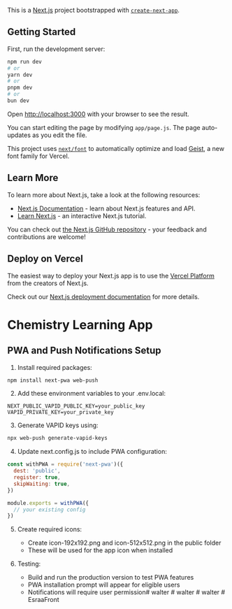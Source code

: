 This is a [Next.js](https://nextjs.org) project bootstrapped with [`create-next-app`](https://github.com/vercel/next.js/tree/canary/packages/create-next-app).

## Getting Started

First, run the development server:

```bash
npm run dev
# or
yarn dev
# or
pnpm dev
# or
bun dev
```

Open [http://localhost:3000](http://localhost:3000) with your browser to see the result.

You can start editing the page by modifying `app/page.js`. The page auto-updates as you edit the file.

This project uses [`next/font`](https://nextjs.org/docs/app/building-your-application/optimizing/fonts) to automatically optimize and load [Geist](https://vercel.com/font), a new font family for Vercel.

## Learn More

To learn more about Next.js, take a look at the following resources:

- [Next.js Documentation](https://nextjs.org/docs) - learn about Next.js features and API.
- [Learn Next.js](https://nextjs.org/learn) - an interactive Next.js tutorial.

You can check out [the Next.js GitHub repository](https://github.com/vercel/next.js) - your feedback and contributions are welcome!

## Deploy on Vercel

The easiest way to deploy your Next.js app is to use the [Vercel Platform](https://vercel.com/new?utm_medium=default-template&filter=next.js&utm_source=create-next-app&utm_campaign=create-next-app-readme) from the creators of Next.js.

Check out our [Next.js deployment documentation](https://nextjs.org/docs/app/building-your-application/deploying) for more details.

# Chemistry Learning App

## PWA and Push Notifications Setup

1. Install required packages:
```bash
npm install next-pwa web-push
```

2. Add these environment variables to your .env.local:
```
NEXT_PUBLIC_VAPID_PUBLIC_KEY=your_public_key
VAPID_PRIVATE_KEY=your_private_key
```

3. Generate VAPID keys using:
```bash
npx web-push generate-vapid-keys
```

4. Update next.config.js to include PWA configuration:
```javascript
const withPWA = require('next-pwa')({
  dest: 'public',
  register: true,
  skipWaiting: true,
})

module.exports = withPWA({
  // your existing config
})
```

5. Create required icons:
   - Create icon-192x192.png and icon-512x512.png in the public folder
   - These will be used for the app icon when installed

6. Testing:
   - Build and run the production version to test PWA features
   - PWA installation prompt will appear for eligible users
   - Notifications will require user permission#   w a l t e r  
 #   w a l t e r  
 #   w a l t e r  
 #   E s r a a F r o n t  
 